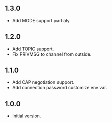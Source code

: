## 1.3.0

- Add MODE support partialy.

## 1.2.0

- Add TOPIC support.
- Fix PRIVMSG to channel from outside.

## 1.1.0

- Add CAP negotiation support.
- Add connection password customize env var.

## 1.0.0

- Initial version.
